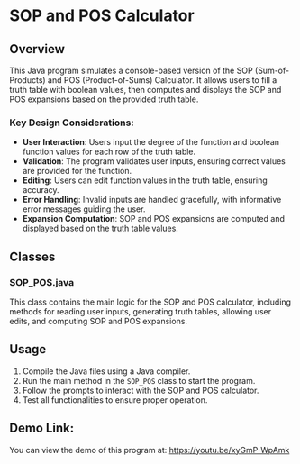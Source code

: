                
# SOP and POS Calculator

## Overview

This Java program simulates a console-based version of the SOP (Sum-of-Products) and POS (Product-of-Sums) Calculator. It allows users to fill a truth table with boolean values, then computes and displays the SOP and POS expansions based on the provided truth table.

### Key Design Considerations:

- **User Interaction**: Users input the degree of the function and boolean function values for each row of the truth table.
- **Validation**: The program validates user inputs, ensuring correct values are provided for the function.
- **Editing**: Users can edit function values in the truth table, ensuring accuracy.
- **Error Handling**: Invalid inputs are handled gracefully, with informative error messages guiding the user.
- **Expansion Computation**: SOP and POS expansions are computed and displayed based on the truth table values.

## Classes

### SOP_POS.java

This class contains the main logic for the SOP and POS calculator, including methods for reading user inputs, generating truth tables, allowing user edits, and computing SOP and POS expansions.

## Usage

1. Compile the Java files using a Java compiler.
2. Run the main method in the `SOP_POS` class to start the program.
3. Follow the prompts to interact with the SOP and POS calculator.
4. Test all functionalities to ensure proper operation.

## Demo Link:
You can view the demo of this program at: https://youtu.be/xyGmP-WpAmk
